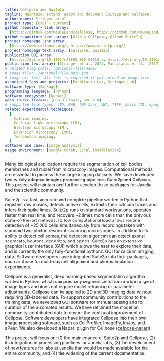 ```yaml
---
title: Cellpose and Suite2p
tagline: Maintain, extend, adapt and document Suite2p and Cellpose.
author names: Stringer et al.
project type: [OSSI - current]
github repository link array:
  [https://github.com/MouseLand/cellpose, https://github.com/MouseLand/suite2p]
github repository text array: [Github Cellpose, Github Suite2p]
project homepage link array:
  [https://www.cellpose.org/, https://www.suite2p.org/]
project homepage text array: [Cellpose, Suite2p]
publication DOI array:
  [https://doi.org/10.1038/s41592-020-01018-x, https://doi.org/10.1101/061507]
publication text array: [Stringer et al. 2021, Pachitariu et al. (2017)]
# related blog posts: [Optional-file-name]
# image file: ./optional-file-path.jpg
# image alt text: Alt text is required if you upload an image file
associated labs and projects: [Pachitariu Lab, Stringer Lab]
software type: [Package]
programming language: [Python]
software ecosystem: [Napari]
open source license: [BDS-3 Clause, GPL-2.0]
# supported file types: [N5, NWB, OME-Zarr, SWC, TIFF, Zeiss CZI, mpeg, avi]
related experimental techniques:
  [
    Calcium imaging,
    Confocal light microscopy (LM),
    Electron microscopy (EM),
    Expansion microscopy (ExM),
    Two-photon imaging,
  ]
software use case: [Image analysis]
usage environment: [Google Colab, Local installation]
---
```


Many biological applications require the segmentation of cell bodies, membranes and nuclei from microscopy images. Computational methods are essential to process these large imaging datasets. We have developed two widely adopted imaging processing pipelines: Suite2p and Cellpose. This project will maintain and further develop these packages for Janelia and the scientific community.

Suite2p is a fast, accurate and complete pipeline written in Python that registers raw movies, detects active cells, extracts their calcium traces and infers their spike times. Suite2p runs on standard workstations, operates faster than real time, and recovers ~2 times more cells than the previous state-of-the-art methods. Its low computational load allows routine detection of ~25,000 cells simultaneously from recordings taken with standard two-photon resonant-scanning microscopes. In addition to its ability to detect cell somas, the detection algorithm can detect axonal segments, boutons, dendrites, and spines. Suite2p has an extensive graphical user interface (GUI) which allows the user to explore their data, and is currently the only fully-functional pythonic GUI for calcium imaging data. Software developers have integrated Suite2p into their packages, such as those for multi-day cell alignment and photostimulation experiments.

Cellpose is a generalist, deep learning-based segmentation algorithm written in Python, which can precisely segment cells from a wide range of image types and does not require model retraining or parameter adjustments. Cellpose can be applied to 2D and 3D imaging data without requiring 3D-labelled data. To support community contributions to the training data, we developed GUI software for manual labeling and for curation of the automated results. We have retrained the model on community-contributed data to ensure the continual improvement of Cellpose. Software developers have integrated Cellpose into their own image processing software, such as CellProfiler, ImagePy, ImJoy, and aPeer. We also developed a Napari plugin for Cellpose [(cellpose-napari)](https://cellpose-napari.readthedocs.io/en/latest/).

This project will focus on: (1) the maintenance of Suite2p and Cellpose, (2) its integration in processing pipelines for Janelia labs, (3) the development of new features for labs at Janelia that would be made available for the entire community, and (4) the widening of the current documentation.
